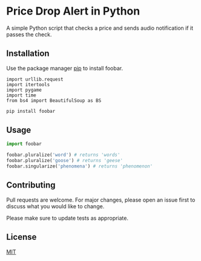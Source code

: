 # Price Drop Alert in Python

A simple Python script that checks a price and sends audio notification if it passes the check.

## Installation

Use the package manager [pip](https://pip.pypa.io/en/stable/) to install foobar.
 
 ```
import urllib.request
import itertools
import pygame
import time
from bs4 import BeautifulSoup as BS
```

```bash
pip install foobar
```

## Usage

```python
import foobar

foobar.pluralize('word') # returns 'words'
foobar.pluralize('goose') # returns 'geese'
foobar.singularize('phenomena') # returns 'phenomenon'
```

## Contributing
Pull requests are welcome. For major changes, please open an issue first to discuss what you would like to change.

Please make sure to update tests as appropriate.

## License
[MIT](https://choosealicense.com/licenses/mit/)